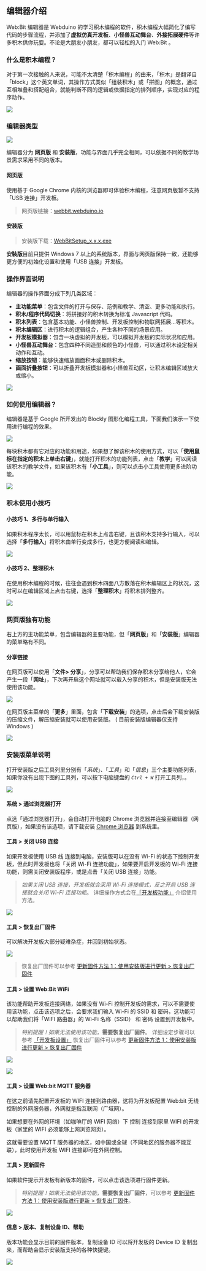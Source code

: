 
## 编辑器介绍

Web:Bit 编辑器是 Webduino 的学习积木编程的软件，积木编程大幅简化了编写代码的步骤流程，并添加了**虚拟仿真开发板**、**小怪兽互动舞台**、**外接拓展硬件**等许多积木供你玩耍。不论是大朋友小朋友，都可以轻松的入门 Web:Bit 。

### 什么是积木编程？

对于第一次接触的人来说，可能不太清楚「积木编程」的由来，「积木」是翻译自「block」这个英文单词，其操作方式类似「组装积木」或「拼图」的概念，通过互相堆叠和搭配组合，就能判断不同的逻辑或依据指定的排列顺序，实现对应的程序动作。

![](../../assets/webduino/education_edition/software/upload_307159386b586670a14bf1f5ec5fc23a.gif)

### 编辑器类型

![](../../assets/webduino/education_edition/software/upload_be9e4f1e27a719fed2161c1c19409f4e.png)

编辑器分为 **网页版** 和 **安装版**，功能与界面几乎完全相同，可以依据不同的教学场景需求采用不同的版本。

#### 网页版

使用基于 Google Chrome 内核的浏览器即可体验积木编程，注意网页版暂不支持「USB 连接」开发板。

> 网页版链接：[webbit.webduino.io](https://webbit.webduino.io/blockly/?lang=zh-hans)

#### 安装版

> 安装版下载：[WebBitSetup_x.x.x.exe](https://banana-pi.dev/Image/BPI-BIT/)

**安裝版**目前只提供 Windows 7 以上的系统版本，界面与网页版保持一致，还能够更方便的初始化设置和使用「USB 连接」开发板。

### 操作界面说明

编辑器的操作界面分成下列几类区域：

- **主功能菜单**：包含文件的打开与保存、范例和教学、清空、更多功能和执行。
- **积木/程序代码切换**：将拼接好的积木转换为标准 Javascript 代码。
- **积木列表**：包含基本功能、小怪兽控制、开发板控制和物联网拓展...等积木。
- **积木编辑区**：进行积木的逻辑组合，产生各种不同的场景应用。
- **开发板模拟器**：包含一块虚拟的开发板，可以模拟开发板的实际状况和应用。
- **小怪兽互动舞台**：包含四种不同造型和颜色的小怪兽，可以通过积木设定相关动作和互动。
- **缩放按钮**：能够快速缩放画面积木或删除积木。
- **画面折叠按钮**：可以折叠开发板模拟器和小怪兽互动区，让积木编辑区域放大或缩小。

![](../../assets/webduino/education_edition/software/upload_f63b41003e28555aeff8f6ee16471391.png)

### 如何使用编辑器？

编辑器是基于 Google 所开发出的 Blockly 图形化编程工具，下面我们演示一下使用进行编程的效果。

![](../../assets/webduino/education_edition/software/upload_33a9b73ee3cbdf221b611e0931b75774.gif)

每块积木都有它对应的功能和用途，如果想了解该积木的使用方式，可以「**使用鼠标在指定的积木上单击右键**」，就能打开积木的功能列表，点击「**教学**」可以阅读该积木的教学文件，如果该积木有「**小工具**」，则可以点击小工具使用更多进阶功能。

![](../../assets/webduino/education_edition/software/upload_c4c6cdc0de1c91c2558cffd94e90b0f3.png)

### 积木使用小技巧

#### 小技巧 1、多行与单行输入

如果积木程序太长，可以用鼠标在积木上点击右键，且该积木支持多行输入，可以选择「**多行输入**」将积木由单行变成多行，也更方便阅读和编辑。

![](../../assets/webduino/education_edition/software/upload_8230ecfcdec22e4763e6c91d52a10fe5.gif)

#### 小技巧 2、整理积木

在使用积木编程的时候，往往会遇到积木四面八方散落在积木编辑区上的状况，这时可以在编辑区域上点击右键，选择「**整理积木**」将积木排列整齐。

![](../../assets/webduino/education_edition/software/upload_0a5eafe50dec64e3e2d6fa239253f3cc.gif)

### 网页版独有功能

右上方的主功能菜单，包含编辑器的主要功能，但「**网页版**」和「**安装版**」编辑器的菜单略有不同。

#### 分享链接

在网页版可以使用「**文件> 分享**」，分享可以帮助我们保存积木分享给他人，它会产生一段「**网址**」，下次再开启这个网址就可以载入分享的积木，但是安装版无法使用该功能。

![](../../assets/webduino/education_edition/software/upload_d3033bfde0425d6e16c1858a89b2ae85.png)

在网页版主菜单的「**更多**」里面，包含「**下载安装**」的选项，点击后会下载安装版的压缩文件，解压缩安装就可以使用安装版。 ( 目前安装版编辑器仅支持 Windows )

![](../../assets/webduino/education_edition/software/upload_90807bd259b8c6159aad92f7686fd0ee.png)

### 安装版菜单说明

打开安装版之后工具列里分别有「*系统*」、「*工具*」和「*信息*」三个主要功能列表，如果你没有出现下图的工具列，可以按下电脑键盘的 *`Ctrl + W`* 打开工具列，。

![](../../assets/webduino/education_edition/software/toolbar-01.gif)

#### 系统 > 通过浏览器打开

点选「通过浏览器打开」，会自动打开电脑的 Chrome 浏览器并连接至编辑器（网页版），如果没有该选项，请下载安装 [Chrome 浏览器](https://www.google.cn/intl/zh-CN/chrome/) 到系统里。

#### 工具 > 关闭 USB 连接

如果开发板使用 USB 线 连接到电脑，安装版可以在没有 Wi-Fi 的状态下控制开发板，但此时开发板也将「关闭 Wi-Fi 连接功能」，如果要开启开发板的 Wi-Fi 连接功能，则需关闭安装版程序，或是点击「关闭 USB 连接」功能。

> *如果关闭 USB 连接，开发板就会采用 Wi-Fi 连接模式，反之开启 USB 连接就会关闭 Wi-Fi 连接功能*。
> 详细操作方式会在[「开发板功能」](../board/board.md) 介绍使用方法。
>

![](../../assets/webduino/education_edition/software/upload_8d9b6d8facf9d70b7d06e22b1aa48757.png)

#### 工具 > 恢复出厂固件

可以解决开发板大部分疑难杂症，并回到初始状态。

![](../../assets/webduino/education_edition/software/20190801094352.png)

> 恢复出厂固件可以参考 [更新固件方法 1：使用安装版进行更新 > 恢复出厂固件](update.html#-2)

#### 工具 > 设置 Web:Bit WiFi

该功能帮助开发板连接网络，如果没有 Wi-Fi 控制开发板的需求，可以不需要使用该功能，点击该选项之后，会要求我们输入 Wi-Fi 的 SSID 和 密码，这功能可以帮助我们将「WIFI 路由器」的 Wi-Fi 名称（SSID） 和 密码 设置到开发板中。

> *特别提醒！如果无法使用该功能*，**需要恢复出厂固件**。
> 详细设定步骤可以参考 [「开发板设置」](setup.html)
> 恢复出厂固件可以参考 [更新固件方法 1：使用安装版进行更新 > 恢复出厂固件](update.html#-2)
>

![](../../assets/webduino/education_edition/software/upload_5adc4e1cd8a9aad3325832e39268ddc2.png)

![](../../assets/webduino/education_edition/software/upload_6606fc470897e6ba6c2a2d06470c96ac.png)

#### 工具 > 设置 Web:bit MQTT 服务器

在这之前请先配置开发板的 WIFI 连接到路由器，这将为开发板配置 Web:bit 无线控制的外网服务器，外网就是指互联网（广域网）。

如果想要在外网的环境（如咖啡厅的 WIFI 网络）下 控制 连接到家里 WIFI 的开发板（家里的 WIFI 必须能够上网浏览网页）。

这就需要设置 MQTT 服务器的地区，如中国或全球（不同地区的服务器不能互联），此时使用开发板 WIFI 连接即可在外网控制。

#### 工具 > 更新固件

如果软件提示开发板有新版本的固件，可以点击该选项进行固件更新。

> *特别提醒！如果无法使用该功能*，**需要恢复出厂固件**，可以参考 [更新固件方法 1：使用安装版进行更新 > 恢复出厂固件](update.html#-2)。

![](../../assets/webduino/education_edition/software/upload_2eb67fe4b80aa5bed56f592eddc5fb2c.png)

#### 信息 > 版本、复制设备 ID、帮助

版本功能会显示目前的固件版本，复制设备 ID 可以将开发板的 Device ID 复制出来，而帮助会显示安装版支持的各种快捷键。

![](../../assets/webduino/education_edition/software/upload_0cf91b296511f8a9f78812a9d5abed9f.png)
